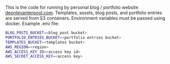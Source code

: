 This is the code for running by personal blog / portfolio website [deontevanterpool.com](deontevanterpool.com). Templates, assets, blog posts, and portfolio entries are served from S3 containers. Environment variables must be passed using docker. Example .env file:
```bash
BLOG_POSTS_BUCKET=<blog post bucket>
PORTFOLIO_ENTRIES_BUCKET=<portfolio entries bucket>
TEMPLATES_BUCKET=<templates bucket>
AWS_REGION=<region>
AWS_ACCESS_KEY_ID=<access key id>
AWS_SECRET_ACCESS_KEY=<access key>
```
